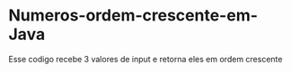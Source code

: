 # Numeros-ordem-crescente-em-Java
Esse codigo recebe 3 valores de input e retorna eles em ordem crescente 
